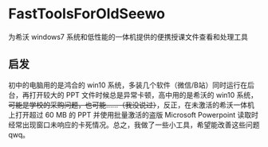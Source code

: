 # FastToolsForOldSeewo
为希沃 windows7 系统和低性能的一体机提供的便携授课文件查看和处理工具

## 启发
初中的电脑用的是鸿合的 win10 系统，多装几个软件（微信/B站）同时运行在后台，再打开较大的 PPT 文件时候总是异常卡顿，高中用的是希沃的 win10 系统，~~可能是学校的采购问题，也可能……（我没说过）~~，反正，在未激活的希沃一体机上打开超过 60 MB 的 PPT 并使用批量激活的盗版 Microsoft Powerpoint 读取时经常出现窗口未响应的卡死情况。总之，我做了一些小工具，希望能改善这些问题qwq。
